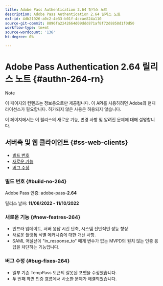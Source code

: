 ```yaml
---
title: Adobe Pass Authentication 2.64 릴리스 노트
description: Adobe Pass Authentication 2.64 릴리스 노트
exl-id: 4db21026-a0c2-4e33-b01f-4ccae824a110
source-git-commit: 8896fa2242664d09ddd871af8f72d8858d1f0d50
workflow-type: tm+mt
source-wordcount: '136'
ht-degree: 0%

---
```


# Adobe Pass Authentication 2.64 릴리스 노트 {#authn-264-rn}

>[!NOTE]
>
>이 페이지의 컨텐츠는 정보용으로만 제공됩니다. 이 API를 사용하려면 Adobe의 현재 라이선스가 필요합니다. 허가되지 않은 사용은 허용되지 않습니다.

이 페이지에서는 이 릴리스의 새로운 기능, 변경 사항 및 알려진 문제에 대해 설명합니다.

## 서버측 및 웹 클라이언트 {#ss-web-clients}

* [빌드 번호](#build-no-264)
* [새로운 기능](#new-featres-264)
* [버그 수정](#bug-fixes-264)

### 빌드 번호 {#build-no-264}

Adobe Pass 인증: adobe-pass-**2.64**

릴리스 날짜: **11/08/2022 - 11/10/2022**

### 새로운 기능 {#new-featres-264}

* 인프라 업데이트, 서버 응답 시간 단축, 시스템 전반적인 성능 향상
* 새로운 플랫폼 식별 메커니즘에 대한 개선 사항.
* SAML 어설션에 &quot;in_response_to&quot; 매개 변수가 없는 MVPD의 원치 않는 인증 응답을 차단하는 기능입니다.

### 버그 수정 {#bug-fixes-264}

* 일부 기존 TempPass 토큰의 잘못된 포맷을 수정했습니다.
* 두 번째 화면 인증 흐름에서 사소한 문제가 해결되었습니다.
